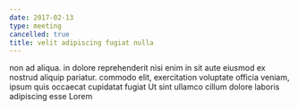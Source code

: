 ```yaml
---
date: 2017-02-13
type: meeting
cancelled: true
title: velit adipiscing fugiat nulla
---
```

non ad aliqua. in dolore reprehenderit nisi enim in sit aute eiusmod ex nostrud aliquip pariatur. commodo elit, exercitation voluptate officia veniam, ipsum quis occaecat cupidatat fugiat Ut sint ullamco cillum dolore laboris adipiscing esse Lorem